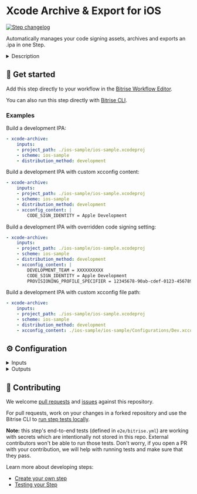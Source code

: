 # Xcode Archive & Export for iOS

[![Step changelog](https://shields.io/github/v/release/bitrise-steplib/steps-xcode-archive?include_prereleases&label=changelog&color=blueviolet)](https://github.com/bitrise-steplib/steps-xcode-archive/releases)

Automatically manages your code signing assets, archives and exports an .ipa in one Step.

<details>
<summary>Description</summary>

The Step archives your Xcode project by running the `xcodebuild archive` command and then exports the archive into an .ipa file with the `xcodebuild -exportArchive` command.
This .ipa file can be shared, installed on test devices, or uploaded to the App Store Connect.
With this Step, you can use automatic code signing in a [CI environment without having to use Xcode](https://developer.apple.com/documentation/xcode-release-notes/xcode-13-release-notes).
In short, the Step:
- Logs you into your Apple Developer account based on the [Apple service connection you provide on Bitrise](https://devcenter.bitrise.io/en/accounts/connecting-to-services/apple-services-connection.html).
- Downloads any provisioning profiles needed for your project based on the **Distribution method**.
- Runs your build. It archives your Xcode project by running the `xcodebuild archive` command and exports the archive into an .ipa file with the `xcodebuild -exportArchive` command.
This .ipa file can be shared and installed on test devices, or uploaded to App Store Connect.

### Configuring the Step
Before you start:
- Make sure you have connected your [Apple Service account to Bitrise](https://devcenter.bitrise.io/en/accounts/connecting-to-services/apple-services-connection.html).
Alternatively, you can upload certificates and profiles to Bitrise manually, then use the Certificate and Profile installer step before Xcode Archive
- Make sure certificates are uploaded to Bitrise's **Code Signing** tab. The right provisioning profiles are automatically downloaded from Apple as part of the automatic code signing process.

To configure the Step:
1. **Project path**: Add the path where the Xcode Project or Workspace is located.
2. **Scheme**: Add the scheme name you wish to archive your project later.
3. **Distribution method**: Select the method Xcode should sign your project: development, app-store, ad-hoc, or enterprise.

Under **xcodebuild configuration**:
1. **Build configuration**: Specify Xcode Build Configuration. The Step uses the provided Build Configuration's Build Settings to understand your project's code signing configuration. If not provided, the Archive action's default Build Configuration will be used.
2. **Build settings (xcconfig)**: Build settings to override the project's build settings. Can be the contents, file path or empty.
3. **Perform clean action**: If this input is set, a `clean` xcodebuild action will be performed besides the `archive` action.

Under **Xcode build log formatting**:
1. **Log formatter**: Defines how `xcodebuild` command's log is formatted. Available options are `xcpretty`: The xcodebuild command's output will be prettified by xcpretty. `xcodebuild`: Only the last 20 lines of raw xcodebuild output will be visible in the build log.
The raw xcodebuild log is exported in both cases.

Under **Automatic code signing**:
1. **Automatic code signing method**: Select the Apple service connection you want to use for code signing. Available options: `off` if you don't do automatic code signing, `api-key` [if you use API key authorization](https://devcenter.bitrise.io/en/accounts/connecting-to-services/connecting-to-an-apple-service-with-api-key.html), and `apple-id` [if you use Apple ID authorization](https://devcenter.bitrise.io/en/accounts/connecting-to-services/connecting-to-an-apple-service-with-apple-id.html).
2. **Register test devices on the Apple Developer Portal**: If this input is set, the Step will register the known test devices on Bitrise from team members with the Apple Developer Portal. Note that setting this to `yes` may cause devices to be registered against your limited quantity of test devices in the Apple Developer Portal, which can only be removed once annually during your renewal window.
3. **The minimum days the Provisioning Profile should be valid**: If this input is set to >0, the managed Provisioning Profile will be renewed if it expires within the configured number of days. Otherwise the Step renews the managed Provisioning Profile if it is expired.
4. The **Code signing certificate URL**, the **Code signing certificate passphrase**, the **Keychain path**, and the **Keychain password** inputs are automatically populated if certificates are uploaded to Bitrise's **Code Signing** tab. If you store your files in a private repo, you can manually edit these fields.

If you want to set the Apple service connection credentials on the step-level (instead of using the one configured in the App Settings), use the Step inputs in the **App Store Connect connection override** category. Note that this only works if **Automatic code signing method** is set to `api-key`.

Under **IPA export configuration**:
1. **Developer Portal team**: Add the Developer Portal team's name to use for this export. This input defaults to the team used to build the archive.
2. **Rebuild from bitcode**: For non-App Store exports, should Xcode re-compile the app from bitcode?
3. **Include bitcode**: For App Store exports, should the package include bitcode?
4. **iCloud container environment**: If the app is using CloudKit, this input configures the `com.apple.developer.icloud-container-environment` entitlement. Available options vary depending on the type of provisioning profile used, but may include: `Development` and `Production`.
5. **Export options plist content**: Specifies a `plist` file content that configures archive exporting. If not specified, the Step will auto-generate it.

Under **Step Output Export configuration**:
1. **Output directory path**: This directory will contain the generated artifacts.
2. **Export all dSYMs**: Export additional dSYM files besides the app dSYM file for Frameworks.
3. **Override generated artifact names**:  This name is used as basename for the generated Xcode archive, app, `.ipa` and dSYM files. If not specified, the Product Name (`PRODUCT_NAME`) Build settings value will be used. If Product Name is not specified, the Scheme will be used.

Under **Caching**:
1. **Enable collecting cache content**: Defines what cache content should be automatically collected. Available options are `none`: Disable collecting cache content and `swift_packages`: Collect Swift PM packages added to the Xcode project

Under Debugging:
1. **Verbose logging***: You can set this input to `yes` to produce more informative logs.
</details>

## 🧩 Get started

Add this step directly to your workflow in the [Bitrise Workflow Editor](https://devcenter.bitrise.io/steps-and-workflows/steps-and-workflows-index/).

You can also run this step directly with [Bitrise CLI](https://github.com/bitrise-io/bitrise).

### Examples

Build a development IPA:
```yaml
- xcode-archive:
    inputs:
    - project_path: ./ios-sample/ios-sample.xcodeproj
    - scheme: ios-sample
    - distribution_method: development
```

Build a development IPA with custom xcconfig content:
```yaml
- xcode-archive:
    inputs:
    - project_path: ./ios-sample/ios-sample.xcodeproj
    - scheme: ios-sample
    - distribution_method: development
    - xcconfig_content: |
        CODE_SIGN_IDENTITY = Apple Development
```

Build a development IPA with overridden code signing setting:
```yaml
- xcode-archive:
    inputs:
    - project_path: ./ios-sample/ios-sample.xcodeproj
    - scheme: ios-sample
    - distribution_method: development
    - xcconfig_content: |
        DEVELOPMENT_TEAM = XXXXXXXXXX
        CODE_SIGN_IDENTITY = Apple Development
        PROVISIONING_PROFILE_SPECIFIER = 12345678-90ab-cdef-0123-4567890abcde
```

Build a development IPA with custom xcconfig file path:
```yaml
- xcode-archive:
    inputs:
    - project_path: ./ios-sample/ios-sample.xcodeproj
    - scheme: ios-sample
    - distribution_method: development
    - xcconfig_content: ./ios-sample/ios-sample/Configurations/Dev.xcconfig
```

## ⚙️ Configuration

<details>
<summary>Inputs</summary>

| Key | Description | Flags | Default |
| --- | --- | --- | --- |
| `project_path` | Xcode Project (`.xcodeproj`) or Workspace (`.xcworkspace`) path.  The input value sets xcodebuild's `-project` or `-workspace` option. | required | `$BITRISE_PROJECT_PATH` |
| `scheme` | Xcode Scheme name.  The input value sets xcodebuild's `-scheme` option. | required | `$BITRISE_SCHEME` |
| `distribution_method` | Describes how Xcode should export the archive.  The input value sets the method in the export options plist content.  Note: In Xcode 15.3, distribution methods have been renamed. The values of this input reflect the old names. When running with Xcode 15.3 and later, the new names are passed to `xcodebuild`: - `debugging`, when `development` is selected - `app-store-connect`, when `app-store` is selected - `release-testing`, when `ad-hoc` is selected - `enterprise` is unchanged | required | `development` |
| `configuration` | Xcode Build Configuration.  If not specified, the default Build Configuration will be used.  The input value sets xcodebuild's `-configuration` option. |  |  |
| `xcconfig_content` | Build settings to override the project's build settings, using xcodebuild's `-xcconfig` option.  You can't define `-xcconfig` option in `Additional options for the xcodebuild command` if this input is set.  If empty, no setting is changed. When set it can be either: 1.  Existing `.xcconfig` file path.      Example:      `./ios-sample/ios-sample/Configurations/Dev.xcconfig`  2.  The contents of a newly created temporary `.xcconfig` file. (This is the default.)      Build settings must be separated by newline character (`\n`).      Example:     ```     COMPILER_INDEX_STORE_ENABLE = NO     ONLY_ACTIVE_ARCH[config=Debug][sdk=*][arch=*] = YES     ``` |  | `COMPILER_INDEX_STORE_ENABLE = NO` |
| `perform_clean_action` | If this input is set, `clean` xcodebuild action will be performed besides the `archive` action. | required | `no` |
| `xcodebuild_options` | Additional options to be added to the executed xcodebuild command.  Prefer using `Build settings (xcconfig)` input for specifying `-xcconfig` option. You can't use both.  `-destination` is set automatically, unless specified explicitely. |  |  |
| `log_formatter` | Defines how `xcodebuild` command's log is formatted.  Available options: - `xcbeautify`: The xcodebuild command's output will be beautified by xcbeautify. - `xcodebuild`: Only the last 20 lines of raw xcodebuild output will be visible in the build log. - `xcpretty`: The xcodebuild command's output will be prettified by xcpretty.  The raw xcodebuild log will be exported in both cases. | required | `xcpretty` |
| `automatic_code_signing` | This input determines which Bitrise Apple service connection should be used for automatic code signing.  Available values: - `off`: Do not do any auto code signing. - `api-key`: [Bitrise Apple Service connection with API Key](https://devcenter.bitrise.io/getting-started/connecting-to-services/setting-up-connection-to-an-apple-service-with-api-key/). - `apple-id`: [Bitrise Apple Service connection with Apple ID](https://devcenter.bitrise.io/getting-started/connecting-to-services/connecting-to-an-apple-service-with-apple-id/). | required | `off` |
| `register_test_devices` | If this input is set, the Step will register the known test devices on Bitrise from team members with the Apple Developer Portal.  Note that setting this to yes may cause devices to be registered against your limited quantity of test devices in the Apple Developer Portal, which can only be removed once annually during your renewal window. | required | `no` |
| `test_device_list_path` | If this input is set, the Step will register the listed devices from this file with the Apple Developer Portal.  The format of the file is a comma separated list of the identifiers. For example: `00000000–0000000000000001,00000000–0000000000000002,00000000–0000000000000003`  And in the above example the registered devices appear with the name of `Device 1`, `Device 2` and `Device 3` in the Apple Developer Portal.  Note that setting this will have a higher priority than the Bitrise provided devices list. |  |  |
| `min_profile_validity` | If this input is set to >0, the managed Provisioning Profile will be renewed if it expires within the configured number of days.  Otherwise the Step renews the managed Provisioning Profile if it is expired. | required | `0` |
| `certificate_url_list` | URL of the code signing certificate to download.  Multiple URLs can be specified, separated by a pipe (`\|`) character.  Local file path can be specified, using the `file://` URL scheme. | required, sensitive | `$BITRISE_CERTIFICATE_URL` |
| `passphrase_list` | Passphrases for the provided code signing certificates.  Specify as many passphrases as many Code signing certificate URL provided, separated by a pipe (`\|`) character.  Certificates without a passphrase: for using a single certificate, leave this step input empty. For multiple certificates, use the separator as if there was a passphrase (examples: `pass\|`, `\|pass\|`, `\|`) | sensitive | `$BITRISE_CERTIFICATE_PASSPHRASE` |
| `keychain_path` | Path to the Keychain where the code signing certificates will be installed. | required | `$HOME/Library/Keychains/login.keychain` |
| `keychain_password` | Password for the provided Keychain. | required, sensitive | `$BITRISE_KEYCHAIN_PASSWORD` |
| `fallback_provisioning_profile_url_list` | If set, provided provisioning profiles will be used on Automatic code signing error.  URL of the provisioning profile to download. Multiple URLs can be specified, separated by a newline or pipe (`\|`) character.  You can specify a local path as well, using the `file://` scheme. For example: `file://./BuildAnything.mobileprovision`.  Can also provide a local directory that contains files with `.mobileprovision` extension. For example: `./profilesDirectory/`  | sensitive |  |
| `export_development_team` | The Developer Portal team to use for this export  Defaults to the team used to build the archive.  Defining this is also required when Automatic Code Signing is set to `apple-id` and the connected account belongs to multiple teams. |  |  |
| `compile_bitcode` | For __non-App Store__ exports, should Xcode re-compile the app from bitcode? | required | `yes` |
| `upload_bitcode` | For __App Store__ exports, should the package include bitcode? | required | `yes` |
| `icloud_container_environment` | If the app is using CloudKit, this configures the `com.apple.developer.icloud-container-environment` entitlement.  Available options vary depending on the type of provisioning profile used, but may include: `Development` and `Production`. |  |  |
| `testflight_internal_testing_only` | Set this flag if the archive is for internal testflight distribution. Distribution method has to be set to app-store | required | `no` |
| `export_options_plist_content` | Specifies a plist file content that configures archive exporting.  If not specified, the Step will auto-generate it. |  |  |
| `output_dir` | This directory will contain the generated artifacts. | required | `$BITRISE_DEPLOY_DIR` |
| `export_all_dsyms` | Export additional dSYM files besides the app dSYM file for Frameworks. | required | `yes` |
| `artifact_name` | This name will be used as basename for the generated Xcode Archive, App, IPA and dSYM files.  If not specified, the Product Name (`PRODUCT_NAME`) Build settings value will be used. If Product Name is not specified, the Scheme will be used. |  |  |
| `cache_level` | Defines what cache content should be automatically collected.  Available options:  - `none`: Disable collecting cache content - `swift_packages`: Collect Swift PM packages added to the Xcode project | required | `swift_packages` |
| `api_key_path` | Local path or remote URL to the private key (p8 file) for App Store Connect API. This overrides the Bitrise-managed API connection, only set this input if you want to control the API connection on a step-level. Most of the time it's easier to set up the connection on the App Settings page on Bitrise. The input value can be a file path (eg. `$TMPDIR/private_key.p8`) or an HTTPS URL. This input only takes effect if the other two connection override inputs are set too (`api_key_id`, `api_key_issuer_id`). |  |  |
| `api_key_id` | Private key ID used for App Store Connect authentication. This overrides the Bitrise-managed API connection, only set this input if you want to control the API connection on a step-level. Most of the time it's easier to set up the connection on the App Settings page on Bitrise. This input only takes effect if the other two connection override inputs are set too (`api_key_path`, `api_key_issuer_id`). |  |  |
| `api_key_issuer_id` | Private key issuer ID used for App Store Connect authentication. This overrides the Bitrise-managed API connection, only set this input if you want to control the API connection on a step-level. Most of the time it's easier to set up the connection on the App Settings page on Bitrise. This input only takes effect if the other two connection override inputs are set too (`api_key_path`, `api_key_id`). |  |  |
| `api_key_enterprise_account` | Indicates if the account is an enterprise type. This overrides the Bitrise-managed API connection, only set this input if you know you have an enterprise account. | required | `no` |
| `verbose_log` | If this input is set, the Step will print additional logs for debugging. | required | `no` |
</details>

<details>
<summary>Outputs</summary>

| Environment Variable | Description |
| --- | --- |
| `BITRISE_IPA_PATH` | Local path of the created .ipa file |
| `BITRISE_APP_DIR_PATH` | Local path of the generated `.app` directory |
| `BITRISE_DSYM_DIR_PATH` | This Environment Variable points to the path of the directory which contains the dSYMs files. If `export_all_dsyms` is set to `yes`, the Step will collect every dSYM (app dSYMs and framwork dSYMs). |
| `BITRISE_DSYM_PATH` | This Environment Variable points to the path of the zip file which contains the dSYM files. If `export_all_dsyms` is set to `yes`, the Step will also collect framework dSYMs in addition to app dSYMs. |
| `BITRISE_XCARCHIVE_PATH` | The created .xcarchive file's path |
| `BITRISE_XCARCHIVE_ZIP_PATH` | The created .xcarchive.zip file's path. |
| `BITRISE_XCODEBUILD_ARCHIVE_LOG_PATH` | The file path of the raw `xcodebuild archive` command log. The log is placed into the `Output directory path`. |
| `BITRISE_XCODEBUILD_EXPORT_ARCHIVE_LOG_PATH` | The file path of the raw `xcodebuild -exportArchive` command log. The log is placed into the `Output directory path`. |
| `BITRISE_IDEDISTRIBUTION_LOGS_PATH` | Exported when `xcodebuild -exportArchive` command fails. |
</details>

## 🙋 Contributing

We welcome [pull requests](https://github.com/bitrise-steplib/steps-xcode-archive/pulls) and [issues](https://github.com/bitrise-steplib/steps-xcode-archive/issues) against this repository.

For pull requests, work on your changes in a forked repository and use the Bitrise CLI to [run step tests locally](https://devcenter.bitrise.io/bitrise-cli/run-your-first-build/).

**Note:** this step's end-to-end tests (defined in `e2e/bitrise.yml`) are working with secrets which are intentionally not stored in this repo. External contributors won't be able to run those tests. Don't worry, if you open a PR with your contribution, we will help with running tests and make sure that they pass.

Learn more about developing steps:

- [Create your own step](https://devcenter.bitrise.io/contributors/create-your-own-step/)
- [Testing your Step](https://devcenter.bitrise.io/contributors/testing-and-versioning-your-steps/)
